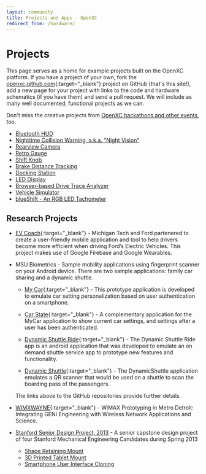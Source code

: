 ```yaml
---
layout: community
title: Projects and Apps - OpenXC
redirect_from: /hardware/
---
```


<div class="page-header">
    <h1>Projects</h1>
</div>

This page serves as a home for example projects built on the OpenXC platform. If
you have a project of your own, fork the [openxc.github.com][]{:target="_blank"} project on GitHub
(that's this site!), add a new page for your project with links to the code and
hardware schematics (if you have them) and send a pull request. We will include
as many well documented, functional projects as we can.

Don't miss the creative projects from [OpenXC hackathons and other
events](/community/events.html), too.

* [Bluetooth HUD](/projects/bluetooth-hud.html)
* [Nighttime Collision Warning, a.k.a. "Night Vision"](/projects/nightvision.html)
* [Rearview Camera](/projects/rearview-camera.html)
* [Retro Gauge](/projects/retro-gauge.html)
* [Shift Knob](/projects/shift-knob.html)
* [Brake Distance Tracking](/projects/brakedist.html)
* [Docking Station](/projects/docking-station.html)
* [LED Display](/projects/led-display.html)
* [Browser-based Drive Trace Analyzer](http://trace-analyzer.openxcplatform.com)
* [Vehicle Simulator](/projects/simulator.html)
* [blueShift - An RGB LED Tachometer](http://petemills.blogspot.com/2014/07/blueshift-openxc-led-tachometer.html)

## Research Projects

* [EV Coach](https://github.com/openxc/EV_Coach_public){:target="_blank"} - Michigan Tech and Ford partenered to create a user-friendly mobile application and tool to help drivers become more efficient when driving Ford’s Electric Vehicles. This project makes use of Google Firebase and Google Wearables.
  
* MSU Biometrics - Sample mobility applications using fingerprint scanner on your Android device. 
  There are two sample applications: family car sharing and a dynamic shuttle.
    
	* [My Car](https://github.com/Keyurpatel93/MyCar){:target="_blank"} - This prototype application is developed 
      to emulate car setting personalization based on user authentication on a smartphone.
    * [Car State](https://github.com/Keyurpatel93/CarState){:target="_blank"} - A complementary application for the 
      MyCar application to show current car settings, and settings after a user has been authenticated.

    * [Dynamic Shuttle Ride](https://github.com/Keyurpatel93/DynamicShuttleRide){:target="_blank"} - The Dynamic Shuttle Ride 
      app is an android application that was developed to emulate an on demand shuttle service app to prototype 
      new features and functionality.
    * [Dynamic Shuttle](https://github.com/Keyurpatel93/DynamicShuttle){:target="_blank"} - The DynamicShuttle application 
      emulates a QR scanner that would be used on a shuttle to scan the boarding pass of the passengers.  
  
  The links above to the GitHub repositories provide further details.
  
* [WIMXWAYNE](http://groups.geni.net/geni/wiki/WIMXWAYNE){:target="_blank"} - WiMAX Prototyping in
  Metro Detroit: Integrating GENI Engineering with Wireless Network Applications
  and Science.

* [Stanford Senior Design Project, 2013](/projects/stanford-me113-spring-2013) - A senior capstone design 
  project of four Stanford Mechanical Engineering Candidates during Spring 2013
    * [Shape Retaining Mount](/projects/stanford-me113-spring-2013/shape-retaining-mount.html)
    * [3D Printed Tablet Mount](/projects/stanford-me113-spring-2013/3d-printed-tablet-mount.html)
    * [Smartphone User Interface Cloning](/projects/stanford-me113-spring-2013/smartphone-user-interface-cloning.html)

[openxc.github.com]: https://github.com/openxc/openxc.github.com
